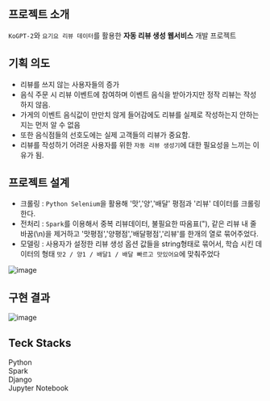 ## 프로젝트 소개
`KoGPT-2`와 `요기요 리뷰 데이터`를 활용한 **자동 리뷰 생성 웹서비스** 개발 프로젝트

## 기획 의도
- 리뷰를 쓰지 않는 사용자들의 증가 
- 음식 주문 시 리뷰 이벤트에 참여하며 이벤트 음식을 받아가지만 정작 리뷰는 작성하지 않음.
- 가게의 이벤트 음식값이 만만치 않게 들어감에도 리뷰를 실제로 작성하는지 안하는지는 먼저 알 수 없음
- 또한 음식점들의 선호도에는 실제 고객들의 리뷰가 중요함.
- 리뷰를 작성하기 어려운 사용자를 위한 `자동 리뷰 생성기`에 대한 필요성을 느끼는 이유가 됨.

## 프로젝트 설계
- 크롤링 : `Python Selenium`을 활용해 '맛','양','배달' 평점과 '리뷰' 데이터를 크롤링한다.
- 전처리 : `Spark`를 이용해서 중복 리뷰데이터, 불필요한 따옴표("), 같은 리뷰 내 줄바꿈(\n)을 제거하고 '맛평점','양평점','배달평점','리뷰'를 한개의 열로 묶어주었다.
- 모델링 : 사용자가 설정한 리뷰 생성 옵션 값들을 string형태로 묶어서, 학습 시킨 데이터의 형태 `맛2 / 양1 / 배달1 / 배달 빠르고 맛있어요`에 맞춰주었다

![image](https://user-images.githubusercontent.com/85427126/224541329-46f291dd-fefe-4e00-907a-be124f8662a9.png)

## 구현 결과
![image](https://user-images.githubusercontent.com/85427126/224541440-db416ec2-0f98-484a-bc92-7763680b6e55.png)


## Teck Stacks
Python<br/>
Spark<br/>
Django<br/>
Jupyter Notebook<br/>

